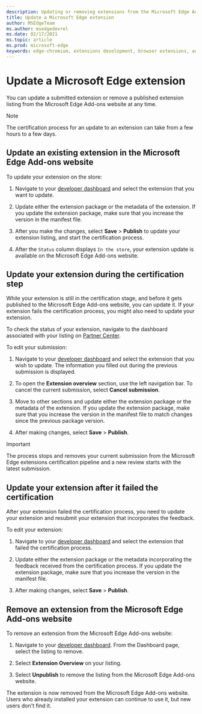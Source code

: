 ```yaml
---
description: Updating or removing extensions from the Microsoft Edge Add-ons website.
title: Update a Microsoft Edge extension
author: MSEdgeTeam
ms.author: msedgedevrel
ms.date: 02/17/2021
ms.topic: article
ms.prod: microsoft-edge
keywords: edge-chromium, extensions development, browser extensions, add-ons, partner center, developer
---
```

# Update a Microsoft Edge extension

You can update a submitted extension or remove a published extension listing from the Microsoft Edge Add-ons website at any time.

> [!NOTE]
> The certification process for an update to an extension can take from a few hours to a few days.


<!-- ====================================================================== -->
## Update an existing extension in the Microsoft Edge Add-ons website

To update your extension on the store:

1.  Navigate to your [developer dashboard](https://partner.microsoft.com/dashboard/microsoftedge/public/login?ref=dd) and select the extension that you want to update.

1.  Update either the extension package or the metadata of the extension.  If you update the extension package, make sure that you increase the version in the manifest file.

1.  After you make the changes, select **Save** > **Publish** to update your extension listing, and start the certification process.

1.  After the `Status` column displays `In the store`, your extension update is available on the Microsoft Edge Add-ons website.

<!-- todo: uncomment after the API is available for use.
After your extension has been initially created, you will be able to update it programmatically by [Using the Microsoft Edge Add-ons API](api/using-addons-api.md).
-->


<!-- ====================================================================== -->
## Update your extension during the certification step

While your extension is still in the certification stage, and before it gets published to the Microsoft Edge Add-ons website, you can update it. If your extension fails the certification process, you might also need to update your extension.

To check the status of your extension, navigate to the dashboard associated with your listing on [Partner Center](https://partner.microsoft.com/dashboard/microsoftedge/public/login?ref=dd).

To edit your submission:

1.  Navigate to your [developer dashboard](https://partner.microsoft.com/dashboard/microsoftedge/public/login?ref=dd) and select the extension that you wish to update.  The information you filled out during the previous submission is displayed.

1.  To open the **Extension overview** section, use the left navigation bar.  To cancel the current submission, select **Cancel submission**.

1.  Move to other sections and update either the extension package or the metadata of the extension.  If you update the extension package, make sure that you increase the version in the manifest file to match changes since the previous package version.

1.  After making changes, select **Save** > **Publish**.

> [!IMPORTANT]
> The process stops and removes your current submission from the Microsoft Edge extensions certification pipeline and a new review starts with the latest submission.


<!-- ====================================================================== -->
## Update your extension after it failed the certification

After your extension failed the certification process, you need to update your extension and resubmit your extension that incorporates the feedback.

To edit your extension:

1.  Navigate to your [developer dashboard](https://partner.microsoft.com/dashboard/microsoftedge/public/login?ref=dd) and select the extension that failed the certification process.

1.  Update either the extension package or the metadata incorporating the feedback received from the certification process.  If you update the extension package, make sure that you increase the version in the manifest file.

1.  After making changes, select **Save** > **Publish**.


<!-- ====================================================================== -->
## Remove an extension from the Microsoft Edge Add-ons website

To remove an extension from the Microsoft Edge Add-ons website:

1.  Navigate to your [developer dashboard](https://partner.microsoft.com/dashboard/microsoftedge/public/login?ref=dd).  From the Dashboard page, select the listing to remove.

1.  Select **Extension Overview** on your listing.

1.  Select **Unpublish** to remove the listing from the Microsoft Edge Add-ons website.

The extension is now removed from the Microsoft Edge Add-ons website.  Users who already installed your extension can continue to use it, but new users don't find it.

<!-- links -->
<!-- external links -->
